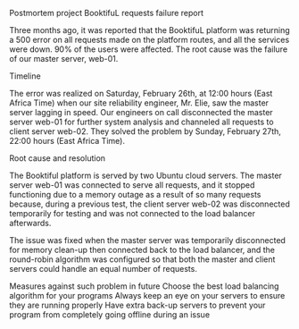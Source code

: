 
Postmortem project
BooktifuL requests failure report

Three months ago, it was reported that the BooktifuL platform was returning a 500 error on all requests made on the platform routes, and all the services were down. 90% of the users were affected. The root cause was the failure of our master server, web-01.

Timeline

The error was realized on Saturday, February 26th, at 12:00 hours (East Africa Time) when our site reliability engineer, Mr. Elie, saw the master server lagging in speed. Our engineers on call disconnected the master server web-01 for further system analysis and channeled all requests to client server web-02. They solved the problem by Sunday, February 27th, 22:00 hours (East Africa Time).

Root cause and resolution

The Booktiful platform is served by two Ubuntu cloud servers. The master server web-01 was connected to serve all requests, and it stopped functioning due to a memory outage as a result of so many requests because, during a previous test, the client server web-02 was disconnected temporarily for testing and was not connected to the load balancer afterwards.

The issue was fixed when the master server was temporarily disconnected for memory clean-up then connected back to the load balancer, and the round-robin algorithm was configured so that both the master and client servers could handle an equal number of requests.

Measures against such problem in future
  Choose the best load balancing algorithm for your programs
  Always keep an eye on your servers to ensure they are running properly
  Have extra back-up servers to prevent your program from completely going offline during an issue
